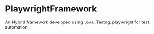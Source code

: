 # PlaywrightFramework
An Hybrid framework developed using Java, Testng, playwright for test automation
